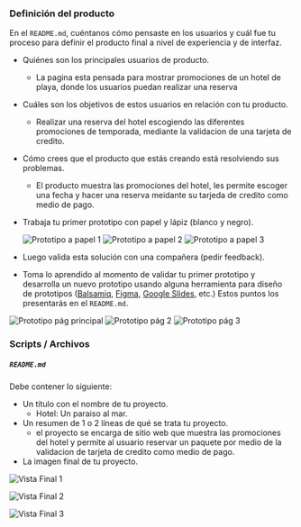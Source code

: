 ### Definición del producto

En el `README.md`, cuéntanos cómo pensaste en los usuarios y cuál fue tu proceso
para definir el producto final a nivel de experiencia y de interfaz.

* Quiénes son los principales usuarios de producto.
  * La pagina esta pensada para mostrar promociones de un hotel de playa, donde los usuarios puedan realizar una reserva

* Cuáles son los objetivos de estos usuarios en relación con tu producto.
  * Realizar una reserva del hotel escogiendo las diferentes promociones de temporada, mediante la validacion de una tarjeta de credito.
  
* Cómo crees que el producto que estás creando está resolviendo sus problemas.
  * El producto muestra las promociones del hotel, les permite escoger una fecha y hacer una reserva meidante su tarjeda de credito como medio de pago.

* Trabaja tu primer prototipo con papel y lápiz (blanco y negro).

  ![Prototipo a papel 1](https://github.com/jeniferSamper/BOG005-card-validation/blob/main/imagenes/prototipo%20papel1..jpeg)
  ![Prototipo a papel 2](https://github.com/jeniferSamper/BOG005-card-validation/blob/main/imagenes/prototipo%20papel2..jpeg)
  ![Prototipo a papel 3](https://github.com/jeniferSamper/BOG005-card-validation/blob/main/imagenes/prototipo%20papel3..jpeg)
  

* Luego valida esta solución con una compañera (pedir feedback).
* Toma lo aprendido al momento de validar tu primer prototipo y desarrolla un
  nuevo prototipo usando alguna herramienta para diseño de prototipos
  ([Balsamiq](https://balsamiq.com/), [Figma](https://www.figma.com/),
  [Google Slides](https://www.google.com/intl/es/slides/about/), etc.)
Estos puntos los presentarás en el `README.md`.

![Prototipo pág principal](https://github.com/jeniferSamper/BOG005-card-validation/blob/main/imagenes/prototipo%20pag1..png)
![Prototipo pág 2](https://github.com/jeniferSamper/BOG005-card-validation/blob/main/imagenes/prototipo%20pag2..png)
![Prototipo pág 3](https://github.com/jeniferSamper/BOG005-card-validation/blob/main/imagenes/prototipo%20pag3..png)

### Scripts / Archivos


##### `README.md`

Debe contener lo siguiente:

* Un título con el nombre de tu proyecto.
  * Hotel: Un paraiso al mar.  
* Un resumen de 1 o 2 líneas de qué se trata tu proyecto.
  * el proyecto se encarga de sitio web que muestra las promociones del hotel y permite al usuario reservar un paquete por medio de la validacion de tarjeta de credito como medio de pago.
* La imagen final de tu proyecto.

![Vista Final 1](https://raw.githubusercontent.com/jeniferSamper/BOG005-card-validation/main/imagenes/vista%20final%201.jpg)

![Vista Final 2](https://raw.githubusercontent.com/jeniferSamper/BOG005-card-validation/main/imagenes/vista%20final%202.jpg)

![Vista Final 3](https://raw.githubusercontent.com/jeniferSamper/BOG005-card-validation/main/imagenes/vista%20final%203.jpg)



